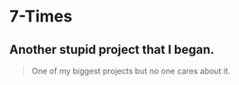 # 7-Times
## Another stupid project that I began.
>One of my biggest projects but no one cares about it. 